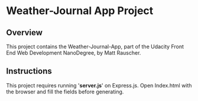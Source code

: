# Weather-Journal App Project

## Overview
This project contains the Weather-Journal-App, part of the Udacity Front End Web Development NanoDegree, by Matt Rauscher.

## Instructions
This project requires running '**server.js**' on Express.js. Open Index.html with the browser and fill the fields before generating. 

